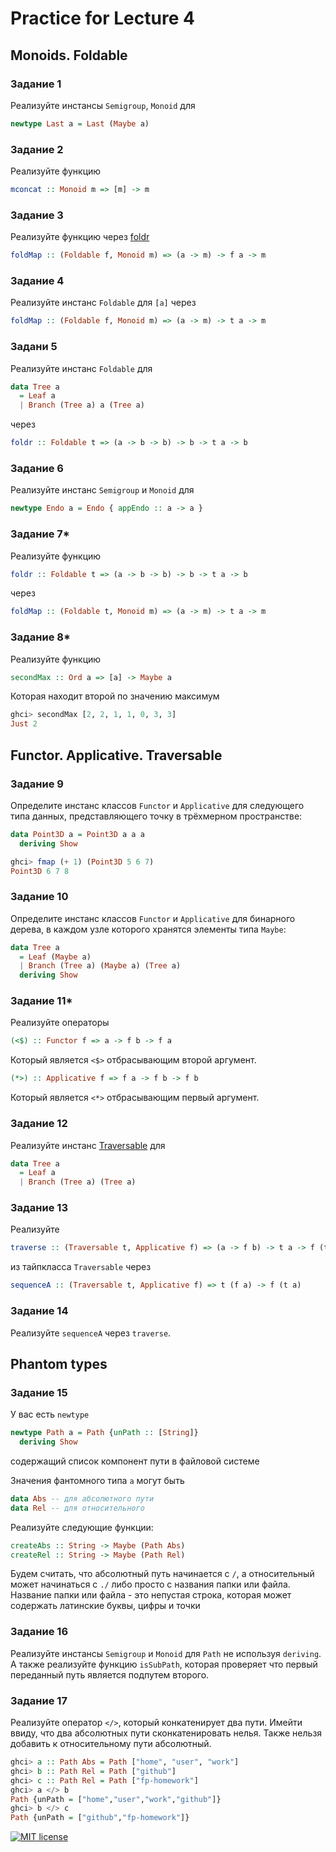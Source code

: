 # Practice for Lecture 4
## Monoids. Foldable

### Задание 1
Реализуйте инстансы `Semigroup`, `Monoid` для 
```haskell
newtype Last a = Last (Maybe a)
```

### Задание 2
Реализуйте функцию
```haskell
mconcat :: Monoid m => [m] -> m
```

### Задание 3
Реализуйте функцию через [foldr](http://hackage.haskell.org/package/base-4.12.0.0/docs/Data-Foldable.html#v:foldr)
```haskell
foldMap :: (Foldable f, Monoid m) => (a -> m) -> f a -> m
```

### Задание 4
Реализуйте инстанс `Foldable` для `[a]` через
```haskell
foldMap :: (Foldable f, Monoid m) => (a -> m) -> t a -> m
```

### Задани 5
Реализуйте инстанс `Foldable` для 
```haskell
data Tree a 
  = Leaf a 
  | Branch (Tree a) a (Tree a)
```
через
```haskell
foldr :: Foldable t => (a -> b -> b) -> b -> t a -> b
```

### Задание 6
Реализуйте инстанс `Semigroup` и `Monoid` для
```haskell
newtype Endo a = Endo { appEndo :: a -> a }
```

### Задание 7*
Реализуйте функцию 
```haskell
foldr :: Foldable t => (a -> b -> b) -> b -> t a -> b
```
через
```haskell
foldMap :: (Foldable t, Monoid m) => (a -> m) -> t a -> m
```

### Задание 8*
Реализуйте функцию
```haskell
secondMax :: Ord a => [a] -> Maybe a
```
Которая находит второй по значению максимум
```haskell
ghci> secondMax [2, 2, 1, 1, 0, 3, 3]
Just 2
```

## Functor. Applicative. Traversable

### Задание 9

Определите инстанс классов `Functor` и `Applicative`  для следующего типа данных, представляющего точку в трёхмерном пространстве:
```haskell
data Point3D a = Point3D a a a 
  deriving Show
```
```haskell
ghci> fmap (+ 1) (Point3D 5 6 7)
Point3D 6 7 8
```

### Задание 10
Определите инстанс классов `Functor` и `Applicative` для бинарного дерева, 
в каждом узле которого хранятся элементы типа `Maybe`:
```haskell
data Tree a 
  = Leaf (Maybe a) 
  | Branch (Tree a) (Maybe a) (Tree a) 
  deriving Show
```

### Задание 11*
Реализуйте операторы
```haskell
(<$) :: Functor f => a -> f b -> f a
```
Который является `<$>` отбрасывающим второй аргумент.

```haskell
(*>) :: Applicative f => f a -> f b -> f b
```
Который является `<*>` отбрасывающим первый аргумент.

### Задание 12
Реализуйте инстанс [Traversable](http://hackage.haskell.org/package/base-4.12.0.0/docs/Data-Traversable.html#t:Traversable) для
```haskell
data Tree a 
  = Leaf a 
  | Branch (Tree a) (Tree a)
```

### Задание 13
Реализуйте 
```haskell
traverse :: (Traversable t, Applicative f) => (a -> f b) -> t a -> f (t b)
```
из тайпкласса `Traversable` через
```haskell
sequenceA :: (Traversable t, Applicative f) => t (f a) -> f (t a)
```

### Задание 14
Реализуйте `sequenceA` через `traverse`.

## Phantom types

### Задание 15
У вас есть `newtype`
```haskell
newtype Path a = Path {unPath :: [String]}
  deriving Show
```
содержащий список компонент пути в файловой системе

Значения фантомного типа `a` могут быть
```haskell
data Abs -- для абсолютного пути
data Rel -- для относительного
```

Реализуйте следующие функции:
```haskell
createAbs :: String -> Maybe (Path Abs)
createRel :: String -> Maybe (Path Rel)
```
Будем считать, что абсолютный путь начинается с `/`, 
а относительный может начинаться с `./` либо просто с названия папки или файла.
Название папки или файла - это непустая строка, которая может содержать латинские буквы, цифры и точки

### Задание 16
Реализуйте инстансы `Semigroup` и `Monoid` для `Path` не используя `deriving`.
А также реализуйте функцию `isSubPath`, которая проверяет что первый переданный путь
является подпутем второго.

### Задание 17
Реализуйте оператор `</>`, который конкатенирует два пути.
Имейти ввиду, что два абсолютных пути сконкатенировать нелья.
Также нельзя добавить к относительному пути абсолютный.

```haskell
ghci> a :: Path Abs = Path ["home", "user", "work"]
ghci> b :: Path Rel = Path ["github"]
ghci> c :: Path Rel = Path ["fp-homework"]
ghci> a </> b
Path {unPath = ["home","user","work","github"]}
ghci> b </> c
Path {unPath = ["github","fp-homework"]}
```

[![MIT license](https://img.shields.io/badge/license-MIT-blue.svg)](https://github.com//fp-homework/blob/master/hw1/LICENSE)
